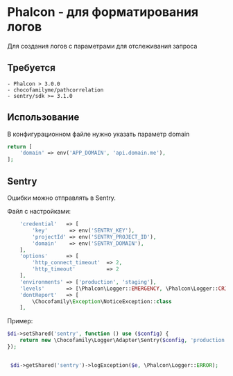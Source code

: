 # Phalcon - для форматирования логов

Для создания логов с параметрами для отслеживания запроса

## Требуется
    - Phalcon > 3.0.0
    - chocofamilyme/pathcorrelation
    - sentry/sdk >= 3.1.0
    
## Использование

В конфигурационном файле нужно указать параметр domain

````php
return [
    'domain' => env('APP_DOMAIN', 'api.domain.me'),
];
````

## Sentry
Ошибки можно отправлять в Sentry.

Файл с настройками:
````php
    'credential'   => [
        'key'       => env('SENTRY_KEY'),
        'projectId' => env('SENTRY_PROJECT_ID'),
        'domain'    => env('SENTRY_DOMAIN'),
    ],
    'options'      => [
        'http_connect_timeout'  => 2,
        'http_timeout'          => 2
    ],
    'environments' => ['production', 'staging'],
    'levels'       => [\Phalcon\Logger::EMERGENCY, \Phalcon\Logger::CRITICAL, \Phalcon\Logger::ERROR],
    'dontReport'   => [
        \Chocofamily\Exception\NoticeException::class    
    ],
````

Пример:
````php
$di->setShared('sentry', function () use ($config) {
    return new \Chocofamily\Logger\Adapter\Sentry($config, 'production');
});


 $di->getShared('sentry')->logException($e, \Phalcon\Logger::ERROR);
````
